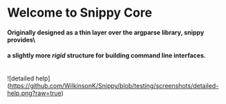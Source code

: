 # Welcome to **Snippy Core**

#### Originally designed as a thin layer over the argparse library, snippy provides\
#### a slightly more *rigid* structure for building command line interfaces.
\
![detailed help] 
(https://github.com/WilkinsonK/Snippy/blob/testing/screenshots/detailed-help.png?raw=true)